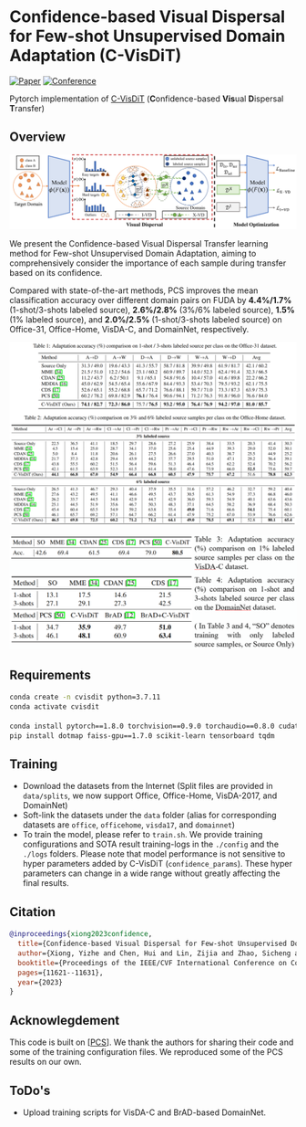# Confidence-based Visual Dispersal for Few-shot Unsupervised Domain Adaptation (C-VisDiT)

[![Paper](https://img.shields.io/badge/paper-arxiv.2309.15575-B31B1B.svg)](https://arxiv.org/pdf/2309.15575.pdf)
[![Conference](https://img.shields.io/badge/iccv-2023-4b44ce.svg)](https://openaccess.thecvf.com/content/ICCV2023/html/Xiong_Confidence-based_Visual_Dispersal_for_Few-shot_Unsupervised_Domain_Adaptation_ICCV_2023_paper.html)


Pytorch implementation of [C-VisDiT](https://openaccess.thecvf.com/content/ICCV2023/html/Xiong_Confidence-based_Visual_Dispersal_for_Few-shot_Unsupervised_Domain_Adaptation_ICCV_2023_paper.html) (**C**onfidence-based **Vis**ual **D**ispersal **T**ransfer)

## Overview

![C-VisDiT](./lib/overview.png)

We present the Confidence-based Visual Dispersal Transfer learning method for Few-shot Unsupervised Domain Adaptation, aiming to comprehensively consider the importance of each sample during transfer based on its confidence.

Compared with state-of-the-art methods, PCS improves the mean classification accuracy over different domain pairs on FUDA by **4.4%/1.7%** (1-shot/3-shots labeled source), **2.6%/2.8%** (3\%/6\% labeled source), **1.5%** (1\% labeled source), and **2.0%/2.5%** (1-shot/3-shots labeled source) on Office-31, Office-Home, VisDA-C, and DomainNet, respectively.

![result1](./lib/result1.png)

![result2](./lib/result2.png)

## Requirements

```bash
conda create -n cvisdit python=3.7.11
conda activate cvisdit

conda install pytorch==1.8.0 torchvision==0.9.0 torchaudio==0.8.0 cudatoolkit=11.1 -c pytorch -c conda-forge
pip install dotmap faiss-gpu==1.7.0 scikit-learn tensorboard tqdm
```

## Training

- Download the datasets from the Internet (Split files are provided in `data/splits`, we now support Office, Office-Home, VisDA-2017, and DomainNet)
- Soft-link the datasets under the `data` folder (alias for corresponding datasets are `office`, `officehome`, `visda17`, and `domainnet`) 
- To train the model, please refer to `train.sh`. We provide training configurations and SOTA result training-logs in the `./config` and the `./logs` folders. Please note that model performance is not sensitive to hyper parameters added by C-VisDiT (`confidence_params`). These hyper parameters can change in a wide range without greatly affecting the final results.

## Citation

```bibtex
@inproceedings{xiong2023confidence,
  title={Confidence-based Visual Dispersal for Few-shot Unsupervised Domain Adaptation},
  author={Xiong, Yizhe and Chen, Hui and Lin, Zijia and Zhao, Sicheng and Ding, Guiguang},
  booktitle={Proceedings of the IEEE/CVF International Conference on Computer Vision},
  pages={11621--11631},
  year={2023}
}
```

## Acknowlegdement

This code is built on [[PCS](https://github.com/zhengzangw/PCS-FUDA)]. We thank the authors for sharing their code and some of the training configuration files. We reproduced some of the PCS results on our own.

## ToDo's

- Upload training scripts for VisDA-C and BrAD-based DomainNet.
